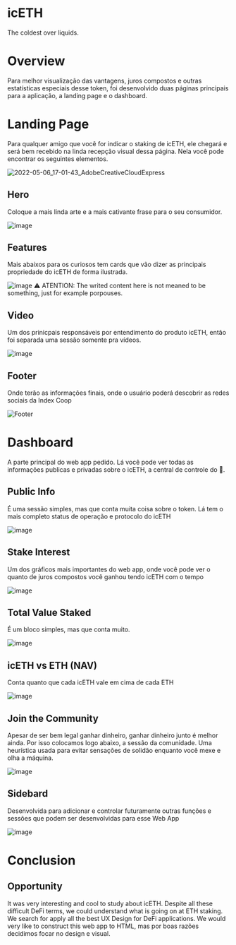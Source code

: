 # icETH
The coldest over liquids. 

# Overview 
Para melhor visualização das vantagens, juros compostos e outras estatísticas especiais desse token, foi desenvolvido duas páginas principais para a aplicação, a landing page e o dashboard.

# Landing Page
Para qualquer amigo que você for indicar o staking de icETH, ele chegará e será bem recebido na linda recepção visual dessa página. Nela você pode encontrar os seguintes elementos.

![2022-05-06_17-01-43_AdobeCreativeCloudExpress](https://user-images.githubusercontent.com/73398891/167209216-fde047ed-19bc-4bf5-a631-1479b0b107ea.gif)

## Hero
Coloque a mais linda arte e a mais cativante frase para o seu consumidor.

![image](https://user-images.githubusercontent.com/73398891/167208334-e8fcad5d-5037-4611-96a3-469cd0400b2a.png)

## Features
Mais abaixos para os curiosos tem cards que vão dizer as principais propriedade do icETH de forma ilustrada.

![image](https://user-images.githubusercontent.com/73398891/167208686-40b04012-2c2e-45f6-9312-deecfd082f2e.png)
⚠ ATENTION: The writed content here is not meaned to be something, just for example porpouses.

## Video
Um dos prinicpais responsáveis por entendimento do produto icETH, então foi separada uma sessão somente pra vídeos.

![image](https://user-images.githubusercontent.com/73398891/167207646-2f781e01-8fab-490b-8f0b-edd7b345f804.png)


## Footer
Onde terão as informações finais, onde o usuário poderá descobrir as redes sociais da Index Coop

![Footer](https://user-images.githubusercontent.com/73398891/167207532-c9e94b76-4b97-4f5e-a114-445c6db8c03a.png)

# Dashboard
A parte principal do web app pedido. Lá você pode ver todas as informações publicas e privadas sobre o icETH, a central de controle do 🧊.

## Public Info
É uma sessão simples, mas que conta muita coisa sobre o token. Lá tem o mais completo status de operação e protocolo do icETH

![image](https://user-images.githubusercontent.com/73398891/167209496-3fc163e9-e869-45df-a0db-488728a89e1b.png)


## Stake Interest
Um dos gráficos mais importantes do web app, onde você pode ver o quanto de juros compostos você ganhou tendo icETH com o tempo

![image](https://user-images.githubusercontent.com/73398891/167209509-17e9478f-559e-4e1a-9f9e-36ea6bb2fd3b.png)


## Total Value Staked
É um bloco simples, mas que conta muito.

![image](https://user-images.githubusercontent.com/73398891/167209534-56588664-a71d-490d-88cc-a97b47a60c40.png)


## icETH vs ETH (NAV)
Conta quanto que cada icETH vale em cima de cada ETH

![image](https://user-images.githubusercontent.com/73398891/167209582-3a6cbc8e-2305-4aeb-aa3f-f59712de16a6.png)


## Join the Community
Apesar de ser bem legal ganhar dinheiro, ganhar dinheiro junto é melhor ainda. Por isso colocamos logo abaixo, a sessão da comunidade. Uma heurística usada para evitar sensações de solidão enquanto você mexe e olha a máquina.

![image](https://user-images.githubusercontent.com/73398891/167209619-8a3b5edc-318f-4c96-9d71-c40616f7bef1.png)


## Sidebard
Desenvolvida para adicionar e controlar futuramente outras funções e sessões que podem ser desenvolvidas para esse Web App

![image](https://user-images.githubusercontent.com/73398891/167209649-3b67bcd3-be20-4e86-a100-16f76a5fb78b.png)


# Conclusion
## Opportunity
It was very interesting and cool to study about icETH. Despite all these difficult DeFi terms, we could understand what is going on at ETH staking. We search for apply all the best UX Design for DeFi applications. We would very like to construct this web app to HTML, mas por boas razões decidimos focar no design e visual.
